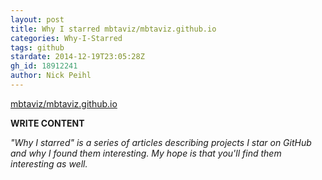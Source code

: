 ```yaml
---
layout: post
title: Why I starred mbtaviz/mbtaviz.github.io
categories: Why-I-Starred
tags: github
stardate: 2014-12-19T23:05:28Z
gh_id: 18912241
author: Nick Peihl
---
```


[mbtaviz/mbtaviz.github.io](star.repo.html_url)

**WRITE CONTENT**

*"Why I starred" is a series of articles describing projects I star on GitHub and why I found them interesting. My hope is that you'll find them interesting as well.*

